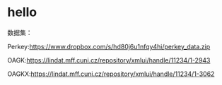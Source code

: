 # hello

数据集：

Perkey:https://www.dropbox.com/s/hd80j6u1nfqy4hi/perkey_data.zip

OAGK:https://lindat.mff.cuni.cz/repository/xmlui/handle/11234/1-2943

OAGKX:https://lindat.mff.cuni.cz/repository/xmlui/handle/11234/1-3062

